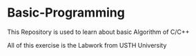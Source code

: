 # Basic-Programming
This Repository is used to learn about basic Algorithm of C/C++

All of this exercise is the Labwork from USTH University
